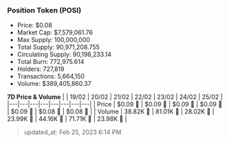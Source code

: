 
  ### Position Token (POSI)
  - Price: $0.08
  - Market Cap: $7,579,061.76
  - Max Supply: 100,000,000
  - Total Supply: 90,971,208.755
  - Circulating Supply: 90,198,233.14
  - Total Burn: 772,975.614
  - Holders: 727,819
  - Transactions: 5,664,150
  - Volume: $389,405,860.37

  **7D Price & Volume**
  | | 19&#x2F;02 | 20&#x2F;02 | 21&#x2F;02 | 22&#x2F;02 | 23&#x2F;02 | 24&#x2F;02 | 25&#x2F;02 |
  |---|---|---|---|---|---|---|---|
  | Price | $0.09 🔻 | $0.09 🚀 | $0.09 🔻 | $0.09 🔻 | $0.09 🚀 | $0.08 🔻 | $0.08 🚀 |
  | Volume | 38.82K 🔻 | 81.01K 🚀 | 28.02K 🔻 | 23.99K 🔻 | 44.16K 🚀 | 71.71K 🚀 | 23.98K 🔻 |

  > updated_at: Feb 25, 2023 6:14 PM
